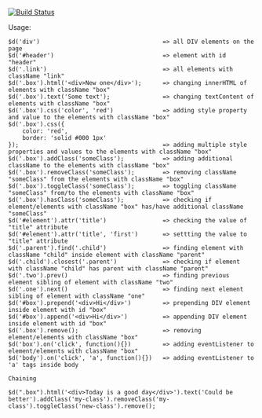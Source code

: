 [![Build Status](https://travis-ci.org/dmitriyakkerman/dom-library.svg?branch=master)](https://travis-ci.org/dmitriyakkerman/dom-library)

Usage:      
 
    $d('div')                                   => all DIV elements on the page
    $d('#header')                               => element with id "header"
    $d('.link')                                 => all elements with className "link"          
    $d('.box').html('<div>New one</div>');      => changing innerHTML of elements with className "box"  
    $d('.box').text('Some text');               => changing textContent of elements with className "box"     
    $d('.box').css('color', 'red')              => adding style property and value to the elements with className "box"
    $d('.box').css({
        color: 'red', 
        border: 'solid #000 1px'
    });                                         => adding multiple style properties and values to the elements with className "box"
    $d('.box').addClass('someClass');           => adding additional className to the elements with className "box"        
    $d('.box').removeClass('someClass');        => removing className "someClass" from the elements with className "box"              
    $d('.box').toggleClass('someClass');        => toggling className "someClass" from/to the elements with className "box"
    $d('.box').hasClass('someClass');           => checking if element/elements with className "box" has/have additional className "someClass"
    $d('#element').attr('title')                => checking the value of "title" attribute
    $d('#element').attr('title', 'first')       => settting the value to "title" attribute  
    $d('.parent').find('.child')                => finding element with className "child" inside element with className "parent"
    $d('.child').closest('.parent')             => checking if element with className "child" has parent with className "parent"
    $d('.two').prev()                           => finding previous element sibling of element with className "two"
    $d('.one').next()                           => finding next element sibling of element with className "one"
    $d('#box').prepend('<div>Hi</div>')         => prepending DIV element inside element with id "box"
    $d('#box').append('<div>Hi</div>')          => appending DIV element inside element with id "box"  
    $d('.box').remove();                        => removing element/elements with className "box"
    $d('box').on('click', function(){})         => adding eventListener to element/elements with className "box"
    $d('body').on('click', 'a', function(){})   => adding eventListener to 'a' tags inside body  
        
    Chaining
        
    $d(".box").html('<div>Today is a good day</div>').text('Could be better').addClass('my-class').removeClass('my-class').toggleClass('new-class').remove();    
    
